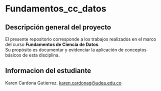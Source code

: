 # Fundamentos_cc_datos
##  Descripción general del proyecto
El presente repositorio corresponde a los trabajos realizados en el marco del curso **Fundamentos de Ciencia de Datos**.  
Su propósito es documentar y evidenciar la aplicación de conceptos básicos de esta disciplina.

## Informacion del estudiante
Karen Cardona Gutierrez.
karen.cardonag@udea.edu.co
